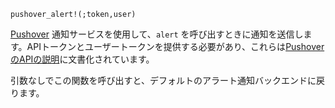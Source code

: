 ```
pushover_alert!(;token,user)
```

[Pushover](https://pushover.net) 通知サービスを使用して、`alert` を呼び出すときに通知を送信します。APIトークンとユーザートークンを提供する必要があり、これらは[PushoverのAPIの説明](https://pushover.net/api)に文書化されています。

引数なしでこの関数を呼び出すと、デフォルトのアラート通知バックエンドに戻ります。
